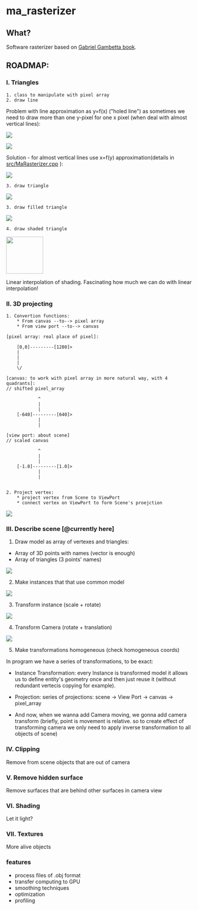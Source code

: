 # ma_rasterizer

## What?

Software rasterizer based on [Gabriel Gambetta book](https://www.gabrielgambetta.com/computer-graphics-from-scratch/index.html).

## ROADMAP:

### I. Triangles

    1. class to manipulate with pixel array
    2. draw line
    
Problem with line approximation as y=f(x) ("holed line") as sometimes we need to draw more than one y-pixel for one x pixel (when deal with almost vertical lines):

![](pictures/lines_comparison.png)

![](pictures/almost_vertical_line.png)

Solution - for  almost vertical lines use x=f(y) approximation(details in [src/MaRasterizer.cpp](https://github.com/matmuher/ma_rasterizer/blob/main/src/MaRasterizer.cpp) ):

![](pictures/lines_comaprison_general_interpolation.png)
	
	3. draw triangle

![](pictures/primera_triangulo.png)
    
    3. draw filled triangle

![](pictures/filled_triangulo.png)

    4. draw shaded triangle
    

<img src="pictures/shaded_triangle_in_view_port_coords.png"  width="100" height="100" />

 Linear interpolation of shading. Fascinating how much we can do with linear interpolation!

### II. 3D projecting

    1. Convertion functions:
        * From canvas --to--> pixel array
        * From view port --to--> canvas

    [pixel array: real place of pixel]:

        [0,0]---------[1280]>
        |
        |
        |
        \/

    [canvas: to work with pixel array in more natural way, with 4 quadrants]:
    // shifted pixel_array

                ^
                |
                |
        [-640]---------[640]>
                |
                |

    [view port: about scene]
    // scaled canvas

                ^
                |
                |
        [-1.0]---------[1.0]>
                |
                |

    
    2. Project vertex:
        * project vertex from Scene to ViewPort
        * connect vertex on ViewPort to form Scene's proejction

![](pictures/project_cube.png)

### III. Describe scene [@currently here]

1. Draw model as array of vertexes and triangles:

* Array of 3D points with names (vector is enough)
* Array of triangles (3 points' names)

![](pictures/trivial_cube.png)

2. Make instances that that use common model

![](pictures/two_cubes.png)

3. Transform instance (scale + rotate)

![](pictures/transormed_cubes.png)

4. Transform Camera (rotate + translation)

![](pictures/camera_transformation.png)

5. Make transformations homogeneous (check homogeneous coords)

In program we have a series of transformations, to be exact:

* Instance Transformation: every Instance is transformed model it allows us to
    define entity's geometry once and then just reuse it (without redundant vertecis copying for example).

*  Projection: series of projections: scene -> View Port -> canvas -> pixel_array

* And now, when we wanna add Camera moving, we gonna add camera transform
    (briefly, point is movement is relative. so to create effect of transforming camera
    we only need to apply inverse transformation to all objects of scene)

### IV. Clipping

Remove from scene objects that are out of camera

### V. Remove hidden surface

Remove surfaces that are behind other surfaces in camera view

### VI. Shading

Let it light?

### VII. Textures

More alive objects

### features

* process files of .obj format
* transfer computing to GPU
* smoothing techniques
* optimization
* profiling
